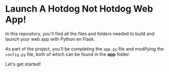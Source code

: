 # Launch A Hotdog Not Hotdog Web App!
In this repository, you'll find all the files and folders needed to build and launch your web app with Python en Flask.

As part of the project, you'll be completing the `app.py` file and modifying the `config.py` file, both of which can be found in the **app** folder.

Let's get started!
